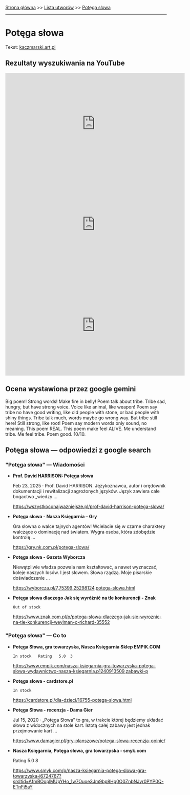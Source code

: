 [Strona główna](../index.md) >> [Lista utworów](../list.md) >> [Potęga słowa](461.md)

---

# Potęga słowa

Tekst: [kaczmarski.art.pl](https://www.kaczmarski.art.pl/tworczosc/wiersze/potega-slowa/)

## Rezultaty wyszukiwania na YouTube

<iframe width="560" height="315" src="https://www.youtube.com/embed/KQt-3NrtG70?si=IdontcarewhotheIRSsendsImnotpayingtaxes" title="YouTube video player" frameborder="0" allow="accelerometer; autoplay; clipboard-write; encrypted-media; gyroscope; picture-in-picture; web-share" referrerpolicy="strict-origin-when-cross-origin" allowfullscreen></iframe>

<iframe width="560" height="315" src="https://www.youtube.com/embed/pNF8CUdn25A?si=IdontcarewhotheIRSsendsImnotpayingtaxes" title="YouTube video player" frameborder="0" allow="accelerometer; autoplay; clipboard-write; encrypted-media; gyroscope; picture-in-picture; web-share" referrerpolicy="strict-origin-when-cross-origin" allowfullscreen></iframe>

<iframe width="560" height="315" src="https://www.youtube.com/embed/XeMD0vZ4G-0?si=IdontcarewhotheIRSsendsImnotpayingtaxes" title="YouTube video player" frameborder="0" allow="accelerometer; autoplay; clipboard-write; encrypted-media; gyroscope; picture-in-picture; web-share" referrerpolicy="strict-origin-when-cross-origin" allowfullscreen></iframe>

## Ocena wystawiona przez google gemini

Big poem! Strong words! Make fire in belly! Poem talk about tribe. Tribe sad, hungry, but have strong voice. Voice like animal, like weapon! Poem say tribe no have good writing, like old people with stone, or bad people with shiny things. Tribe talk much, words maybe go wrong way. But tribe still here! Still strong, like root! Poem say modern words only sound, no meaning. This poem REAL. This poem make feel ALIVE. Me understand tribe. Me feel tribe. Poem good. 10/10.


## Potęga słowa — odpowiedzi z google search

### "Potęga słowa" — Wiadomości

- **Prof. David HARRISON: Potęga słowa**

    Feb 23, 2025  ·  Prof. David HARRISON. Językoznawca, autor i orędownik dokumentacji i rewitalizacji zagrożonych języków. Język zawiera całe bogactwo „wiedzy ... 

   <https://wszystkoconajwazniejsze.pl/prof-david-harrison-potega-slowa/>
- **Potęga słowa - Nasza Księgarnia – Gry**

    Gra słowna o walce tajnych agentów! Wcielacie się w czarne charaktery walczące o dominację nad światem. Wygra osoba, która zdobędzie kontrolę ... 

   <https://gry.nk.com.pl/potega-slowa/>
- **Potęga słowa - Gazeta Wyborcza**

    Niewątpliwie władza pozwala nam kształtować, a nawet wyznaczać, koleje naszych losów. I jest słowem. Słowa rządzą. Moje pisarskie doświadczenie ... 

   <https://wyborcza.pl/7,75399,25298124,potega-slowa.html>
- **Potęga słowa dlaczego Jak się wyróżnić na tle konkurencji - Znak**

      Out of stock 

   <https://www.znak.com.pl/p/potega-slowa-dlaczego-jak-sie-wyroznic-na-tle-konkurencji-weylman-c-richard-35552>

### "Potęga słowa" — Co to

- **Potęga Słowa, gra towarzyska, Nasza Księgarnia  Sklep EMPIK.COM**

      In stock   Rating   5.0  3 

   <https://www.empik.com/nasza-ksiegarnia-gra-towarzyska-potega-slowa-wydawnictwo-nasza-ksiegarnia,p1240913509,zabawki-p>
- **Potęga słowa - cardstore.pl**

      In stock 

   <https://cardstore.pl/dla-dzieci/16755-potega-slowa.html>
- **Potęga Słowa - recenzja - Dama Gier**

    Jul 15, 2020  ·  „Potęga Słowa” to gra, w trakcie której będziemy układać słowa z widocznych na stole kart. Istotą całej zabawy jest jednak przejmowanie kart ... 

   <https://www.damagier.pl/gry-planszowe/potega-slowa-recenzja-opinie/>
- **Nasza Księgarnia, Potęga słowa, gra towarzyska - smyk.com**

    Rating   5.0  8   

   <https://www.smyk.com/p/nasza-ksiegarnia-potega-slowa-gra-towarzyska-i6724767?srsltid=AfmBOoplMUpYHo_1w7Ouoe3Jm9bp8Hg0O0ZnbNJyr0PYP0Q-ETnFj5aY>

